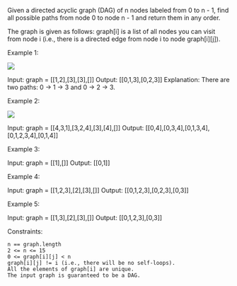 Given a directed acyclic graph (DAG) of n nodes labeled from 0 to n - 1, find all possible paths from node 0 to node n - 1 and return them in any order.

The graph is given as follows: graph[i] is a list of all nodes you can visit from node i (i.e., there is a directed edge from node i to node graph[i][j]).

 

Example 1:

![](https://assets.leetcode.com/uploads/2020/09/28/all_1.jpg)

Input: graph = [[1,2],[3],[3],[]]
Output: [[0,1,3],[0,2,3]]
Explanation: There are two paths: 0 -> 1 -> 3 and 0 -> 2 -> 3.

Example 2:

![](https://assets.leetcode.com/uploads/2020/09/28/all_2.jpg)

Input: graph = [[4,3,1],[3,2,4],[3],[4],[]]
Output: [[0,4],[0,3,4],[0,1,3,4],[0,1,2,3,4],[0,1,4]]

Example 3:

Input: graph = [[1],[]]
Output: [[0,1]]

Example 4:

Input: graph = [[1,2,3],[2],[3],[]]
Output: [[0,1,2,3],[0,2,3],[0,3]]

Example 5:

Input: graph = [[1,3],[2],[3],[]]
Output: [[0,1,2,3],[0,3]]

 

Constraints:

    n == graph.length
    2 <= n <= 15
    0 <= graph[i][j] < n
    graph[i][j] != i (i.e., there will be no self-loops).
    All the elements of graph[i] are unique.
    The input graph is guaranteed to be a DAG.

